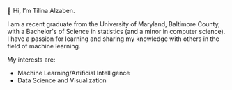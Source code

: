 👋 Hi, I’m Tilina Alzaben.

I am a recent graduate from the University of Maryland, Baltimore County, with a Bachelor's of Science in statistics (and a minor in computer science). I have a passion for learning and sharing my knowledge with others in the field of machine learning.

My interests are:
  - Machine Learning/Artificial Intelligence 
  - Data Science and Visualization
